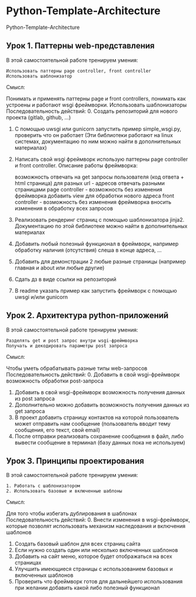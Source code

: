 # Python-Template-Architecture
Python-Template-Architecture

## Урок 1. Паттерны web-представления

В этой самостоятельной работе тренируем умения:

    Использовать паттерны page controller, front controller
    Использовать шаблонизатор

Смысл:

Понимать и применять паттерны page и front controllers, понимать как устроены и работают wsgi фреймворки. Использовать шаблонизаторы
Последовательность действий:
0. Создать репозиторий для нового проекта (gitlab, github, ...)
1. С помощью uwsgi или gunicorn запустить пример simple_wsgi.py, проверить что он работает (Эти библиотеки работают на linux системах, документацию по ним можно найти в дополнительных материалах)
2. Написать свой wsgi фреймворк использую паттерны page controller и front controller.
Описание работы фреймворка:

    возможность отвечать на get запросы пользователя (код ответа + html страница)
    для разных url - адресов отвечать разными страницами
    page controller - возможность без изменения фреймворка добавить view для обработки нового адреса
    front controller - возможность без изменения фреймворка вносить изменения в обработку всех запросов

3. Реализовать рендеринг страниц с помощью шаблонизатора jinja2. Документацию по этой библиотеке можно найти в дополнительных материалах
4. Добавить любый полезный функционал в фреймворк, например обработку наличия (отсутствия) слеша в конце адреса, ...
5. Добавить для демонстрации 2 любые разные страницы (например главная и about или любые другие)
6. Сдать дз в виде ссылки на репозиторий
7. В readme указать пример как запустить фреймворк с помощью uwsgi и/или gunicorn


## Урок 2. Архитектура python-приложений
В этой самостоятельной работе тренируем умения:

    Разделять get и post запрос внутри wsgi-фреймворка
    Получать и декодировать параметры post запроса

Смысл:

Чтобы уметь обрабатывать разные типы web-запросов
Последовательность действий:
0. Добавить в свой wsgi-фреймворк возможность обработки post-запроса
1. Добавить в свой wsgi-фреймворк возможность получения данных из post запроса
2. Дополнительно можно добавить возможность получения данных из get запроса
3. В проект добавить страницу контактов на которой пользователь может отправить нам сообщение (пользователь вводит тему сообщения, его текст, свой email)
4. После отправки реализовать сохранение сообщения в файл, либо вывести сообщение в терминал (базу данных пока не используем)


## Урок 3. Принципы проектирования
В этой самостоятельной работе тренируем умения:

    1. Работать с шаблонизатором
    2. Использовать базовые и включенные шаблоны

Смысл:

Для того чтобы избегать дублирования в шаблонах
Последовательность действий:
0. Внести изменения в wsgi-фреймворк, которые позволят использовать механизм наследования и включения шаблонов
1. Создать базовый шаблон для всех страниц сайта
2. Если нужно создать один или несколько включенных шаблонов
3. Добавить на сайт меню, которое будет отображаться на всех страницах
4. Улучшить имеющиеся страницы с использованием базовых и включенных шаблонов
5. Проверить что фреймворк готов для дальнейшего использования при желании добавить какой либо полезный функционал
